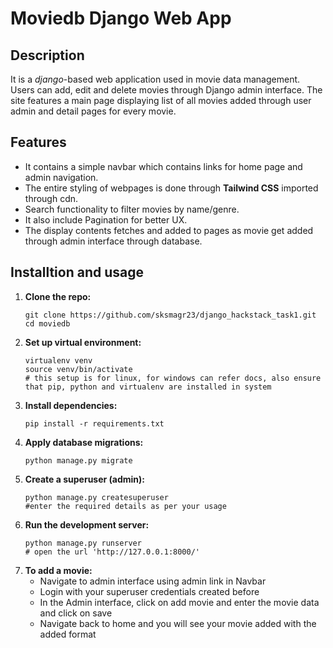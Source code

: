 # Moviedb Django Web App

## Description
It is a *django*-based web application used in movie data management. Users can add, edit and delete movies through Django admin interface. The site features a main page displaying list of all movies added through user admin and detail pages for every movie.

## Features
- It contains a simple navbar which contains links for home page and admin navigation.
- The entire styling of webpages is done through **Tailwind CSS** imported through cdn.
- Search functionality to filter movies by name/genre.
- It also include Pagination for better UX.
- The display contents fetches and added to pages as movie get added through admin interface through database.

## Installtion and usage
1.  **Clone the repo:**
    ```
    git clone https://github.com/sksmagr23/django_hackstack_task1.git
    cd moviedb
    ```
2. **Set up virtual environment:**
    ```
    virtualenv venv
    source venv/bin/activate
    # this setup is for linux, for windows can refer docs, also ensure that pip, python and virtualenv are installed in system
    ```
3.  **Install dependencies:**
    ```
    pip install -r requirements.txt
    ```
4.  **Apply database migrations:**
    ```
    python manage.py migrate
    ```
5.  **Create a superuser (admin):**
    ```
    python manage.py createsuperuser
    #enter the required details as per your usage
    ```  
4.  **Run the development server:**
    ```
    python manage.py runserver
    # open the url 'http://127.0.0.1:8000/'
    ```
5. **To add a movie:**
   - Navigate to admin interface using admin link in Navbar
   - Login with your superuser credentials created before
   - In the Admin interface, click on add movie and enter the movie data and click on save
   - Navigate back to home and you will see your movie added with the added format             